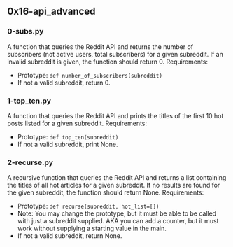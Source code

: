 ## 0x16-api_advanced

### 0-subs.py
A function that queries the Reddit API and returns the number of subscribers
(not active users, total subscribers) for a given subreddit. If an invalid 
subreddit is given, the function should return 0.
Requirements:
* Prototype: `def number_of_subscribers(subreddit)`
* If not a valid subreddit, return 0.

### 1-top_ten.py
A function that queries the Reddit API and prints the titles of the first 10 hot posts listed for a given subreddit.
Requirements:
* Prototype: `def top_ten(subreddit)`
* If not a valid subreddit, print None.


### 2-recurse.py
A recursive function that queries the Reddit API and returns a list containing
the titles of all hot articles for a given subreddit. If no results are found 
for the given subreddit, the function should return None.
Requirements:
* Prototype: `def recurse(subreddit, hot_list=[])`
* Note: You may change the prototype, but it must be able to be called with 
just a subreddit supplied. AKA you can add a counter, but it must work without 
supplying a starting value in the main.
* If not a valid subreddit, return None.

